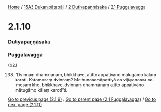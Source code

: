 
[Home](/) / [15A2 Dukanipātapāḷi](/tipitaka/15A2.md) / [2 Dutiyapaṇṇāsaka](/tipitaka/15A2/2.md) / [2.1 Puggalavagga](/tipitaka/15A2/2/2.1.md)

# 2.1.10

### Dutiyapaṇṇāsaka

### Puggalavagga

(62.)

138. “Dvinnaṃ dhammānaṃ, bhikkhave, atitto appaṭivāno mātugāmo kālaṃ karoti. Katamesaṃ dvinnaṃ? Methunasamāpattiyā ca vijāyanassa ca. Imesaṃ kho, bhikkhave, dvinnaṃ dhammānaṃ atitto appaṭivāno mātugāmo kālaṃ karotī”ti.

[Go to previous page (2.1.9)](/tipitaka/15A2/2/2.1/2.1.9.md) / [Go to parent page (2.1 Puggalavagga)](/tipitaka/15A2/2/2.1.md) / [Go to next page (2.1.11)](/tipitaka/15A2/2/2.1/2.1.11.md)


